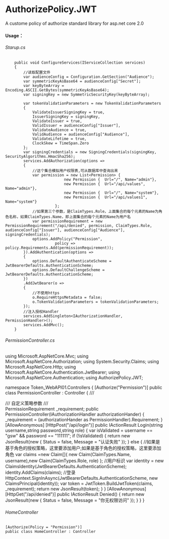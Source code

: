# AuthorizePolicy.JWT
A custome policy of authorize standard library for asp.net core 2.0

#### Usage：
###### Starup.cs
        public void ConfigureServices(IServiceCollection services)
        {
            //读取配置文件
            var audienceConfig = Configuration.GetSection("Audience");
            var symmetricKeyAsBase64 = audienceConfig["Secret"];
            var keyByteArray = Encoding.ASCII.GetBytes(symmetricKeyAsBase64);
            var signingKey = new SymmetricSecurityKey(keyByteArray);

            var tokenValidationParameters = new TokenValidationParameters
            {
                ValidateIssuerSigningKey = true,
                IssuerSigningKey = signingKey,
                ValidateIssuer = true,
                ValidIssuer = audienceConfig["Issuer"],
                ValidateAudience = true,
                ValidAudience = audienceConfig["Audience"],
                ValidateLifetime = true,
                ClockSkew = TimeSpan.Zero
            };
            var signingCredentials = new SigningCredentials(signingKey, SecurityAlgorithms.HmacSha256);
            services.AddAuthorization(options =>
            {
                //这个集合模拟用户权限表,可从数据库中查询出来
                var permission = new List<Permission> {
                              new Permission {  Url="/", Name="admin"},
                              new Permission {  Url="/api/values", Name="admin"},
                              new Permission {  Url="/", Name="system"},
                              new Permission {  Url="/api/values1", Name="system"}
                          };
                //如果第三个参数，是ClaimTypes.Role，上面集合的每个元素的Name为角色名称，如果ClaimTypes.Name，即上面集合的每个元素的Name为用户名
                var permissionRequirement = new PermissionRequirement("/api/denied", permission, ClaimTypes.Role, audienceConfig["Issuer"], audienceConfig["Audience"], signingCredentials);
                options.AddPolicy("Permission",
                          policy => policy.Requirements.Add(permissionRequirement));
            }).AddAuthentication(options =>
            {
                options.DefaultAuthenticateScheme = JwtBearerDefaults.AuthenticationScheme;
                options.DefaultChallengeScheme = JwtBearerDefaults.AuthenticationScheme;
            })
            .AddJwtBearer(o =>
            {
                //不使用https
                o.RequireHttpsMetadata = false;
                o.TokenValidationParameters = tokenValidationParameters;
            });
            //注入授权Handler
            services.AddSingleton<IAuthorizationHandler, PermissionHandler>();
            services.AddMvc();
        }
        
###### PermissionController.cs

using Microsoft.AspNetCore.Mvc;
using Microsoft.AspNetCore.Authorization;
using System.Security.Claims;
using Microsoft.AspNetCore.Http;
using Microsoft.AspNetCore.Authentication.JwtBearer;
using Microsoft.AspNetCore.Authentication;
using AuthorizePolicy.JWT;

namespace Token_WebAPI01.Controllers
{
    [Authorize("Permission")]
    public class PermissionController : Controller
    {
        /// <summary>
        /// 自定义策略参数
        /// </summary>
        PermissionRequirement _requirement;
        public PermissionController(IAuthorizationHandler authorizationHander)
        {
            _requirement = (authorizationHander as PermissionHandler).Requirement;
        }
        [AllowAnonymous]
        [HttpPost("/api/login")]
        public IActionResult Login(string username,string password,string role)
        { 
            var isValidated = username == "gsw" && password == "111111";
            if (!isValidated)
            {
                return new JsonResult(new
                {
                    Status = false,
                    Message = "认证失败"
                });
            }
            else
            { 
                //如果是基于角色的授权策略，这里要添加用户;如果是基于角色的授权策略，这里要添加角色
                var claims =new Claim[]{ new Claim(ClaimTypes.Name, username),new Claim(ClaimTypes.Role, role) };
                //用户标识
                var identity = new ClaimsIdentity(JwtBearerDefaults.AuthenticationScheme); 
                identity.AddClaims(claims);
                //登录
                HttpContext.SignInAsync(JwtBearerDefaults.AuthenticationScheme, new ClaimsPrincipal(identity));
                var token = JwtToken.BuildJwtToken(claims, _requirement);
                return new JsonResult(token);
            }
        }
        [AllowAnonymous]
        [HttpGet("/api/denied")]
        public IActionResult Denied()
        {
            return new JsonResult(new
            {
                Status = false,
                Message = "你无权限访问"
            });
        }
    }
}

###### HomeController

    [Authorize(Policy = "Permission")]
    public class HomeController : Controller
